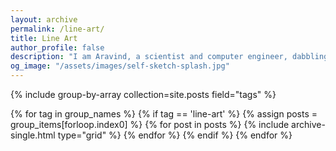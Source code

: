 ```yaml
---
layout: archive
permalink: /line-art/
title: Line Art
author_profile: false
description: "I am Aravind, a scientist and computer engineer, dabbling with line art. My posts on line art present my drawings, techniques and motivations behind the work."
og_image: "/assets/images/self-sketch-splash.jpg"
---
```


<div class="grid__wrapper">
{% include group-by-array collection=site.posts field="tags" %}

{% for tag in group_names %}
  {% if tag == 'line-art' %}
    {% assign posts = group_items[forloop.index0] %}
    {% for post in posts %}
      {% include archive-single.html type="grid" %}
    {% endfor %}
  {% endif %}
{% endfor %}
</div>
